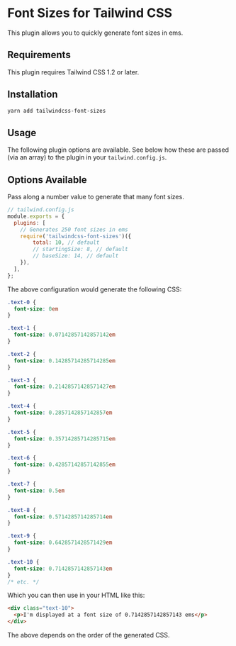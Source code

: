 # Font Sizes for Tailwind CSS
This plugin allows you to quickly generate font sizes in ems.

## Requirements

This plugin requires Tailwind CSS 1.2 or later.

## Installation

```bash
yarn add tailwindcss-font-sizes
```

## Usage

The following plugin options are available. See below how these are passed (via an array) to the plugin in your `tailwind.config.js`.

## Options Available
Pass along a number value to generate that many font sizes.

```js
// tailwind.config.js
module.exports = {
  plugins: [
    // Generates 250 font sizes in ems
    require('tailwindcss-font-sizes')({
        total: 10, // default
        // startingSize: 8, // default
        // baseSize: 14, // default
    }),
  ],
};
```

The above configuration would generate the following CSS:

```css
.text-0 {
  font-size: 0em
}

.text-1 {
  font-size: 0.07142857142857142em
}

.text-2 {
  font-size: 0.14285714285714285em
}

.text-3 {
  font-size: 0.21428571428571427em
}

.text-4 {
  font-size: 0.2857142857142857em
}

.text-5 {
  font-size: 0.35714285714285715em
}

.text-6 {
  font-size: 0.42857142857142855em
}

.text-7 {
  font-size: 0.5em
}

.text-8 {
  font-size: 0.5714285714285714em
}

.text-9 {
  font-size: 0.6428571428571429em
}

.text-10 {
  font-size: 0.7142857142857143em
}
/* etc. */
```

Which you can then use in your HTML like this:

```html
<div class="text-10">
  <p>I'm displayed at a font size of 0.7142857142857143 ems</p>
</div>
```

The above depends on the order of the generated CSS.

